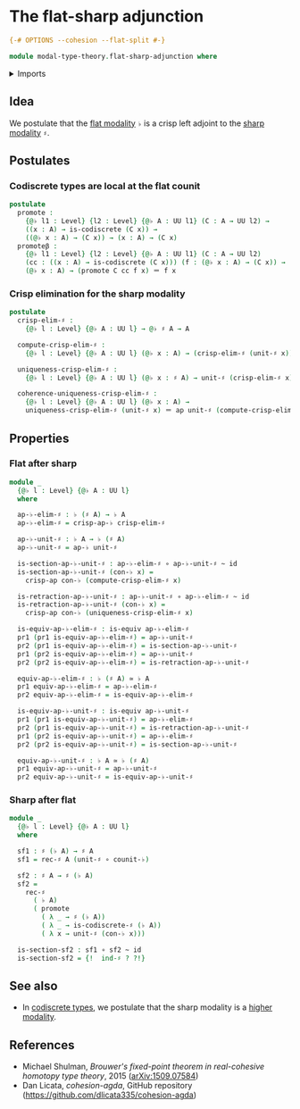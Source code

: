 # The flat-sharp adjunction

```agda
{-# OPTIONS --cohesion --flat-split #-}

module modal-type-theory.flat-sharp-adjunction where
```

<details><summary>Imports</summary>

```agda
open import foundation.action-on-identifications-functions
open import foundation.dependent-pair-types
open import foundation.equivalences
open import foundation.function-types
open import foundation.homotopies
open import foundation.identity-types
open import foundation.locally-small-types
open import foundation.universe-levels

open import modal-type-theory.codiscrete-types
open import modal-type-theory.crisp-types
open import modal-type-theory.flat-modality
open import modal-type-theory.sharp-modality

open import orthogonal-factorization-systems.induction-modalities
open import orthogonal-factorization-systems.locally-small-modal-operators
```

</details>

## Idea

We postulate that the [flat modality](modal-type-theory.flat-modality.md) `♭` is
a crisp left adjoint to the
[sharp modality](modal-type-theory.sharp-modality.md) `♯`.

## Postulates

### Codiscrete types are local at the flat counit

```agda
postulate
  promote :
    {@♭ l1 : Level} {l2 : Level} {@♭ A : UU l1} (C : A → UU l2) →
    ((x : A) → is-codiscrete (C x)) →
    ((@♭ x : A) → (C x)) → (x : A) → (C x)
  promoteβ :
    {@♭ l1 : Level} {l2 : Level} {@♭ A : UU l1} (C : A → UU l2)
    (cc : ((x : A) → is-codiscrete (C x))) (f : (@♭ x : A) → (C x)) →
    (@♭ x : A) → (promote C cc f x) ＝ f x
```

### Crisp elimination for the sharp modality

```agda
postulate
  crisp-elim-♯ :
    {@♭ l : Level} {@♭ A : UU l} → @♭ ♯ A → A

  compute-crisp-elim-♯ :
    {@♭ l : Level} {@♭ A : UU l} (@♭ x : A) → (crisp-elim-♯ (unit-♯ x)) ＝ x

  uniqueness-crisp-elim-♯ :
    {@♭ l : Level} {@♭ A : UU l} (@♭ x : ♯ A) → unit-♯ (crisp-elim-♯ x) ＝ x

  coherence-uniqueness-crisp-elim-♯ :
    {@♭ l : Level} {@♭ A : UU l} (@♭ x : A) →
    uniqueness-crisp-elim-♯ (unit-♯ x) ＝ ap unit-♯ (compute-crisp-elim-♯ x)
```

## Properties

### Flat after sharp

```agda
module _
  {@♭ l : Level} {@♭ A : UU l}
  where

  ap-♭-elim-♯ : ♭ (♯ A) → ♭ A
  ap-♭-elim-♯ = crisp-ap-♭ crisp-elim-♯

  ap-♭-unit-♯ : ♭ A → ♭ (♯ A)
  ap-♭-unit-♯ = ap-♭ unit-♯

  is-section-ap-♭-unit-♯ : ap-♭-elim-♯ ∘ ap-♭-unit-♯ ~ id
  is-section-ap-♭-unit-♯ (con-♭ x) =
    crisp-ap con-♭ (compute-crisp-elim-♯ x)

  is-retraction-ap-♭-unit-♯ : ap-♭-unit-♯ ∘ ap-♭-elim-♯ ~ id
  is-retraction-ap-♭-unit-♯ (con-♭ x) =
    crisp-ap con-♭ (uniqueness-crisp-elim-♯ x)

  is-equiv-ap-♭-elim-♯ : is-equiv ap-♭-elim-♯
  pr1 (pr1 is-equiv-ap-♭-elim-♯) = ap-♭-unit-♯
  pr2 (pr1 is-equiv-ap-♭-elim-♯) = is-section-ap-♭-unit-♯
  pr1 (pr2 is-equiv-ap-♭-elim-♯) = ap-♭-unit-♯
  pr2 (pr2 is-equiv-ap-♭-elim-♯) = is-retraction-ap-♭-unit-♯

  equiv-ap-♭-elim-♯ : ♭ (♯ A) ≃ ♭ A
  pr1 equiv-ap-♭-elim-♯ = ap-♭-elim-♯
  pr2 equiv-ap-♭-elim-♯ = is-equiv-ap-♭-elim-♯

  is-equiv-ap-♭-unit-♯ : is-equiv ap-♭-unit-♯
  pr1 (pr1 is-equiv-ap-♭-unit-♯) = ap-♭-elim-♯
  pr2 (pr1 is-equiv-ap-♭-unit-♯) = is-retraction-ap-♭-unit-♯
  pr1 (pr2 is-equiv-ap-♭-unit-♯) = ap-♭-elim-♯
  pr2 (pr2 is-equiv-ap-♭-unit-♯) = is-section-ap-♭-unit-♯

  equiv-ap-♭-unit-♯ : ♭ A ≃ ♭ (♯ A)
  pr1 equiv-ap-♭-unit-♯ = ap-♭-unit-♯
  pr2 equiv-ap-♭-unit-♯ = is-equiv-ap-♭-unit-♯
```

### Sharp after flat

```agda
module _
  {@♭ l : Level} {@♭ A : UU l}
  where

  sf1 : ♯ (♭ A) → ♯ A
  sf1 = rec-♯ A (unit-♯ ∘ counit-♭)

  sf2 : ♯ A → ♯ (♭ A)
  sf2 =
    rec-♯
      ( ♭ A)
      ( promote
        ( λ _ → ♯ (♭ A))
        ( λ _ → is-codiscrete-♯ (♭ A))
        ( λ x → unit-♯ (con-♭ x)))

  is-section-sf2 : sf1 ∘ sf2 ~ id
  is-section-sf2 = {!  ind-♯ ? ?!}
```

## See also

- In [codiscrete types](modal-type-theory.codiscrete-types.md), we postulate
  that the sharp modality is a
  [higher modality](orthogonal-factorization-systems.higher-modalities.md).

## References

- Michael Shulman, _Brouwer's fixed-point theorem in real-cohesive homotopy type
  theory_, 2015 ([arXiv:1509.07584](https://arxiv.org/abs/1509.07584))
- Dan Licata, _cohesion-agda_, GitHub repository
  (<https://github.com/dlicata335/cohesion-agda>)
